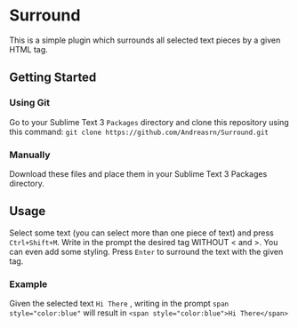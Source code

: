 # Surround

This is a simple plugin which surrounds all selected text pieces by a given HTML tag.

## Getting Started

### Using Git
Go to your Sublime Text 3 ```Packages``` directory and clone this repository using this command:
```git clone https://github.com/Andreasrn/Surround.git```

### Manually
Download these files and place them in your Sublime Text 3 Packages directory.

## Usage

Select some text (you can select more than one piece of text) and press ```Ctrl+Shift+M```. Write in the prompt the desired tag WITHOUT < and >. You can even add some styling. Press ```Enter``` to surround the text with the given tag.

### Example

Given the selected text ```Hi There``` , writing in the prompt ```span style="color:blue"``` will result in
```<span style="color:blue">Hi There</span>```